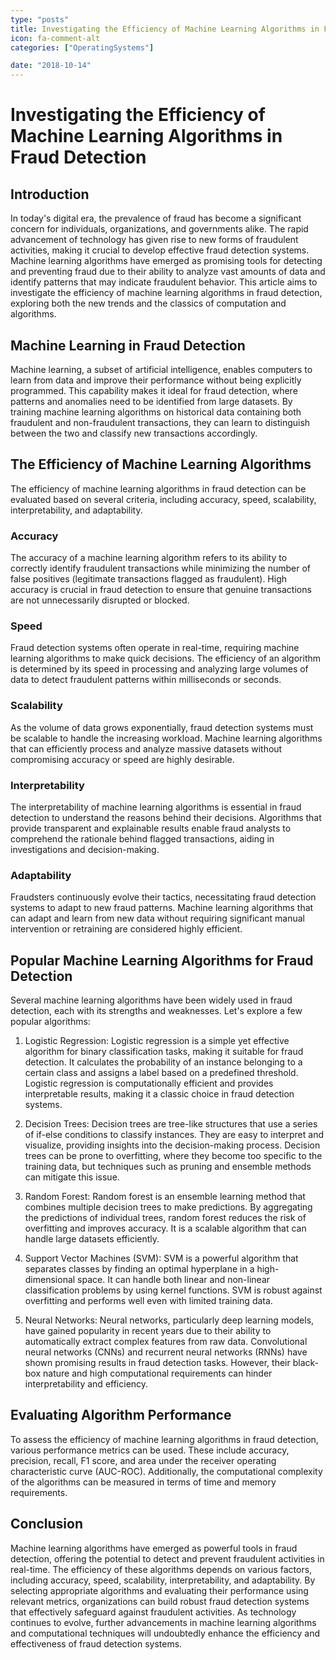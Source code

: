 ```yaml
---
type: "posts"
title: Investigating the Efficiency of Machine Learning Algorithms in Fraud Detection
icon: fa-comment-alt
categories: ["OperatingSystems"]

date: "2018-10-14"
---
```




# Investigating the Efficiency of Machine Learning Algorithms in Fraud Detection

## Introduction

In today's digital era, the prevalence of fraud has become a significant concern for individuals, organizations, and governments alike. The rapid advancement of technology has given rise to new forms of fraudulent activities, making it crucial to develop effective fraud detection systems. Machine learning algorithms have emerged as promising tools for detecting and preventing fraud due to their ability to analyze vast amounts of data and identify patterns that may indicate fraudulent behavior. This article aims to investigate the efficiency of machine learning algorithms in fraud detection, exploring both the new trends and the classics of computation and algorithms.

## Machine Learning in Fraud Detection

Machine learning, a subset of artificial intelligence, enables computers to learn from data and improve their performance without being explicitly programmed. This capability makes it ideal for fraud detection, where patterns and anomalies need to be identified from large datasets. By training machine learning algorithms on historical data containing both fraudulent and non-fraudulent transactions, they can learn to distinguish between the two and classify new transactions accordingly.

## The Efficiency of Machine Learning Algorithms

The efficiency of machine learning algorithms in fraud detection can be evaluated based on several criteria, including accuracy, speed, scalability, interpretability, and adaptability.

### Accuracy

The accuracy of a machine learning algorithm refers to its ability to correctly identify fraudulent transactions while minimizing the number of false positives (legitimate transactions flagged as fraudulent). High accuracy is crucial in fraud detection to ensure that genuine transactions are not unnecessarily disrupted or blocked.

### Speed

Fraud detection systems often operate in real-time, requiring machine learning algorithms to make quick decisions. The efficiency of an algorithm is determined by its speed in processing and analyzing large volumes of data to detect fraudulent patterns within milliseconds or seconds.

### Scalability

As the volume of data grows exponentially, fraud detection systems must be scalable to handle the increasing workload. Machine learning algorithms that can efficiently process and analyze massive datasets without compromising accuracy or speed are highly desirable.

### Interpretability

The interpretability of machine learning algorithms is essential in fraud detection to understand the reasons behind their decisions. Algorithms that provide transparent and explainable results enable fraud analysts to comprehend the rationale behind flagged transactions, aiding in investigations and decision-making.

### Adaptability

Fraudsters continuously evolve their tactics, necessitating fraud detection systems to adapt to new fraud patterns. Machine learning algorithms that can adapt and learn from new data without requiring significant manual intervention or retraining are considered highly efficient.

## Popular Machine Learning Algorithms for Fraud Detection

Several machine learning algorithms have been widely used in fraud detection, each with its strengths and weaknesses. Let's explore a few popular algorithms:

1. Logistic Regression: Logistic regression is a simple yet effective algorithm for binary classification tasks, making it suitable for fraud detection. It calculates the probability of an instance belonging to a certain class and assigns a label based on a predefined threshold. Logistic regression is computationally efficient and provides interpretable results, making it a classic choice in fraud detection systems.

2. Decision Trees: Decision trees are tree-like structures that use a series of if-else conditions to classify instances. They are easy to interpret and visualize, providing insights into the decision-making process. Decision trees can be prone to overfitting, where they become too specific to the training data, but techniques such as pruning and ensemble methods can mitigate this issue.

3. Random Forest: Random forest is an ensemble learning method that combines multiple decision trees to make predictions. By aggregating the predictions of individual trees, random forest reduces the risk of overfitting and improves accuracy. It is a scalable algorithm that can handle large datasets efficiently.

4. Support Vector Machines (SVM): SVM is a powerful algorithm that separates classes by finding an optimal hyperplane in a high-dimensional space. It can handle both linear and non-linear classification problems by using kernel functions. SVM is robust against overfitting and performs well even with limited training data.

5. Neural Networks: Neural networks, particularly deep learning models, have gained popularity in recent years due to their ability to automatically extract complex features from raw data. Convolutional neural networks (CNNs) and recurrent neural networks (RNNs) have shown promising results in fraud detection tasks. However, their black-box nature and high computational requirements can hinder interpretability and efficiency.

## Evaluating Algorithm Performance

To assess the efficiency of machine learning algorithms in fraud detection, various performance metrics can be used. These include accuracy, precision, recall, F1 score, and area under the receiver operating characteristic curve (AUC-ROC). Additionally, the computational complexity of the algorithms can be measured in terms of time and memory requirements.

## Conclusion

Machine learning algorithms have emerged as powerful tools in fraud detection, offering the potential to detect and prevent fraudulent activities in real-time. The efficiency of these algorithms depends on various factors, including accuracy, speed, scalability, interpretability, and adaptability. By selecting appropriate algorithms and evaluating their performance using relevant metrics, organizations can build robust fraud detection systems that effectively safeguard against fraudulent activities. As technology continues to evolve, further advancements in machine learning algorithms and computational techniques will undoubtedly enhance the efficiency and effectiveness of fraud detection systems.
